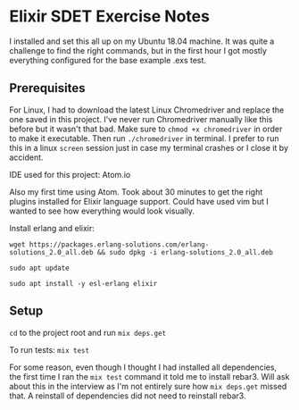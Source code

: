 # Elixir SDET Exercise Notes
I installed and set this all up on my Ubuntu 18.04 machine. It was quite a challenge to find the right commands, but in the first hour I got mostly everything configured for the base example .exs test.

## Prerequisites
For Linux, I had to download the latest Linux Chromedriver and replace the one saved in this project. I've never run Chromedriver manually like this before but it wasn't that bad. Make sure to `chmod +x chromedriver` in order to make it executable. Then run `./chromedriver` in terminal. I prefer to run this in a linux `screen` session just in case my terminal crashes or I close it by accident.

IDE used for this project: Atom.io

Also my first time using Atom. Took about 30 minutes to get the right plugins installed for Elixir language support. Could have used vim but I wanted to see how everything would look visually.

Install erlang and elixir:

`wget https://packages.erlang-solutions.com/erlang-solutions_2.0_all.deb && sudo dpkg -i erlang-solutions_2.0_all.deb`

`sudo apt update`

`sudo apt install -y esl-erlang elixir`


## Setup
`cd` to the project root and run `mix deps.get`

To run tests: `mix test`

For some reason, even though I thought I had installed all dependencies, the first time I ran the `mix test` command it told me to install rebar3. Will ask about this in the interview as I'm not entirely sure how `mix deps.get` missed that. A reinstall of dependencies did not need to reinstall rebar3.
